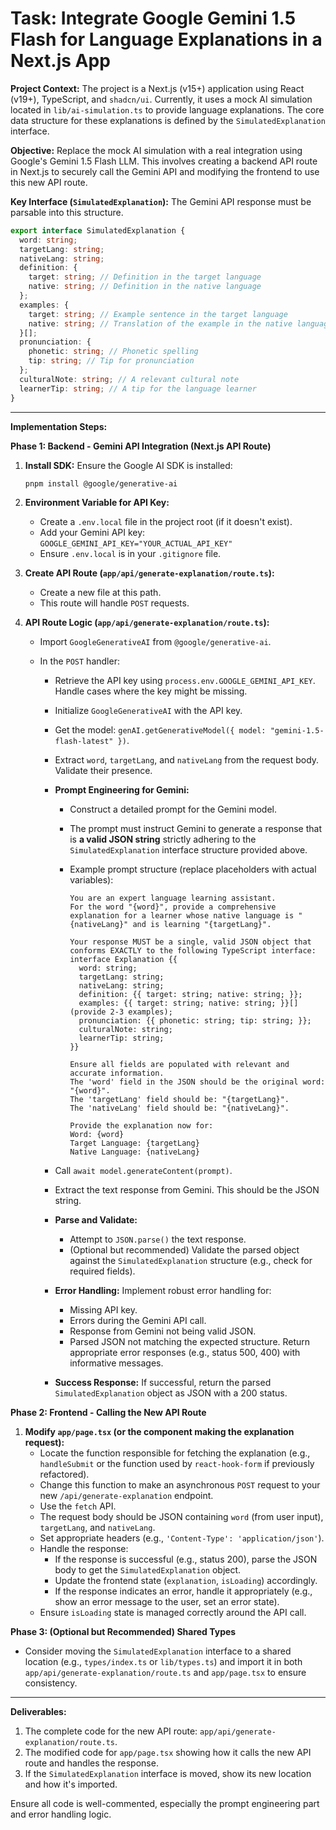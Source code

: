 # Task: Integrate Google Gemini 1.5 Flash for Language Explanations in a Next.js App

**Project Context:**
The project is a Next.js (v15+) application using React (v19+), TypeScript, and `shadcn/ui`. Currently, it uses a mock AI simulation located in `lib/ai-simulation.ts` to provide language explanations. The core data structure for these explanations is defined by the `SimulatedExplanation` interface.

**Objective:**
Replace the mock AI simulation with a real integration using Google's Gemini 1.5 Flash LLM. This involves creating a backend API route in Next.js to securely call the Gemini API and modifying the frontend to use this new API route.

**Key Interface (`SimulatedExplanation`):**
The Gemini API response must be parsable into this structure.

```typescript
export interface SimulatedExplanation {
  word: string;
  targetLang: string;
  nativeLang: string;
  definition: {
    target: string; // Definition in the target language
    native: string; // Definition in the native language
  };
  examples: {
    target: string; // Example sentence in the target language
    native: string; // Translation of the example in the native language
  }[];
  pronunciation: {
    phonetic: string; // Phonetic spelling
    tip: string; // Tip for pronunciation
  };
  culturalNote: string; // A relevant cultural note
  learnerTip: string; // A tip for the language learner
}
```

---

**Implementation Steps:**

**Phase 1: Backend - Gemini API Integration (Next.js API Route)**

1.  **Install SDK:**
    Ensure the Google AI SDK is installed:

    ```bash
    pnpm install @google/generative-ai
    ```

2.  **Environment Variable for API Key:**

    - Create a `.env.local` file in the project root (if it doesn't exist).
    - Add your Gemini API key: `GOOGLE_GEMINI_API_KEY="YOUR_ACTUAL_API_KEY"`
    - Ensure `.env.local` is in your `.gitignore` file.

3.  **Create API Route (`app/api/generate-explanation/route.ts`):**

    - Create a new file at this path.
    - This route will handle `POST` requests.

4.  **API Route Logic (`app/api/generate-explanation/route.ts`):**

    - Import `GoogleGenerativeAI` from `@google/generative-ai`.
    - In the `POST` handler:

      - Retrieve the API key using `process.env.GOOGLE_GEMINI_API_KEY`. Handle cases where the key might be missing.
      - Initialize `GoogleGenerativeAI` with the API key.
      - Get the model: `genAI.getGenerativeModel({ model: "gemini-1.5-flash-latest" })`.
      - Extract `word`, `targetLang`, and `nativeLang` from the request body. Validate their presence.
      - **Prompt Engineering for Gemini:**

        - Construct a detailed prompt for the Gemini model.
        - The prompt must instruct Gemini to generate a response that is **a valid JSON string** strictly adhering to the `SimulatedExplanation` interface structure provided above.
        - Example prompt structure (replace placeholders with actual variables):

          ```text
          You are an expert language learning assistant.
          For the word "{word}", provide a comprehensive explanation for a learner whose native language is "{nativeLang}" and is learning "{targetLang}".

          Your response MUST be a single, valid JSON object that conforms EXACTLY to the following TypeScript interface:
          interface Explanation {{
            word: string;
            targetLang: string;
            nativeLang: string;
            definition: {{ target: string; native: string; }};
            examples: {{ target: string; native: string; }}[] (provide 2-3 examples);
            pronunciation: {{ phonetic: string; tip: string; }};
            culturalNote: string;
            learnerTip: string;
          }}

          Ensure all fields are populated with relevant and accurate information.
          The 'word' field in the JSON should be the original word: "{word}".
          The 'targetLang' field should be: "{targetLang}".
          The 'nativeLang' field should be: "{nativeLang}".

          Provide the explanation now for:
          Word: {word}
          Target Language: {targetLang}
          Native Language: {nativeLang}
          ```

      - Call `await model.generateContent(prompt)`.
      - Extract the text response from Gemini. This should be the JSON string.
      - **Parse and Validate:**
        - Attempt to `JSON.parse()` the text response.
        - (Optional but recommended) Validate the parsed object against the `SimulatedExplanation` structure (e.g., check for required fields).
      - **Error Handling:** Implement robust error handling for:
        - Missing API key.
        - Errors during the Gemini API call.
        - Response from Gemini not being valid JSON.
        - Parsed JSON not matching the expected structure.
          Return appropriate error responses (e.g., status 500, 400) with informative messages.
      - **Success Response:** If successful, return the parsed `SimulatedExplanation` object as JSON with a 200 status.

**Phase 2: Frontend - Calling the New API Route**

1.  **Modify `app/page.tsx` (or the component making the explanation request):**
    - Locate the function responsible for fetching the explanation (e.g., `handleSubmit` or the function used by `react-hook-form` if previously refactored).
    - Change this function to make an asynchronous `POST` request to your new `/api/generate-explanation` endpoint.
    - Use the `fetch` API.
    - The request body should be JSON containing `word` (from user input), `targetLang`, and `nativeLang`.
    - Set appropriate headers (e.g., `'Content-Type': 'application/json'`).
    - Handle the response:
      - If the response is successful (e.g., status 200), parse the JSON body to get the `SimulatedExplanation` object.
      - Update the frontend state (`explanation`, `isLoading`) accordingly.
      - If the response indicates an error, handle it appropriately (e.g., show an error message to the user, set an error state).
    - Ensure `isLoading` state is managed correctly around the API call.

**Phase 3: (Optional but Recommended) Shared Types**

- Consider moving the `SimulatedExplanation` interface to a shared location (e.g., `types/index.ts` or `lib/types.ts`) and import it in both `app/api/generate-explanation/route.ts` and `app/page.tsx` to ensure consistency.

---

**Deliverables:**

1.  The complete code for the new API route: `app/api/generate-explanation/route.ts`.
2.  The modified code for `app/page.tsx` showing how it calls the new API route and handles the response.
3.  If the `SimulatedExplanation` interface is moved, show its new location and how it's imported.

Ensure all code is well-commented, especially the prompt engineering part and error handling logic.

